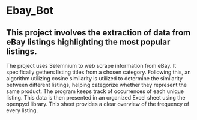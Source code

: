 # Ebay_Bot

## **This project involves the extraction of data from eBay listings highlighting the most popular listings.**

The project uses Selemnium to web scrape information from eBay. It specifically gethers listing titles from a chosen category. Following this, an algorithm utilizing cosine similarity is utilized to determine the similarity between different listings, helping categorize whether they represent the same product. The program keeps track of occurrences of each unique listing. This data is then presented in an organized Excel sheet using the openpyxl library. This sheet provides a clear overview of the frequency of every listing.
